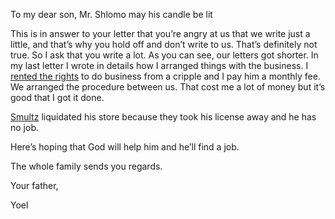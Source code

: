 To my dear son, Mr. Shlomo may his candle be lit

This is in answer to your letter that you’re angry at us that we write just a little, and that’s why you hold off and don’t write to us. That’s definitely not true. So I ask that you write a lot. As you can see, our letters got shorter. In my last letter I wrote in details how I arranged things with the business. I <a href="#" title="Licenses were taken away from Jews. Cripples were the only ones who could get license at that time">rented the rights</a> to do business from a cripple and I pay him a monthly fee. We arranged the procedure between us. That cost me a lot of money but it’s good that I got it done.

<a href="#" title="Shmuel, Shlomo's brother">Smultz</a> liquidated his store because they took his license away and he has no job. 

Here’s hoping that God will help him and he’ll find a job.

The whole family sends you regards.

Your father,

Yoel
